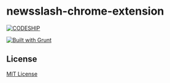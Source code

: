 newsslash-chrome-extension
==========================

[![CODESHIP](https://www.codeship.io/projects/3ffc6e30-9302-0131-38e9-0a082fc3cd6a/status)](https://www.codeship.io/projects/16594)

[![Built with Grunt](https://cdn.gruntjs.com/builtwith.png)](http://gruntjs.com/)


## License

[MIT License](LICENSE.txt)
